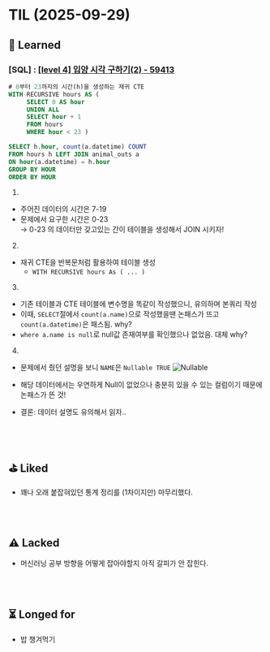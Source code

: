 # TIL (2025-09-29)



## 🧨 Learned


### [SQL] : [[level 4] 입양 시각 구하기(2) - 59413](https://github.com/Lim-git1/NBC_Data_9th/tree/main/%F0%9F%90%A2codekata/MySQL/%ED%94%84%EB%A1%9C%EA%B7%B8%EB%9E%98%EB%A8%B8%EC%8A%A4/4/59413.%E2%80%85%EC%9E%85%EC%96%91%E2%80%85%EC%8B%9C%EA%B0%81%E2%80%85%EA%B5%AC%ED%95%98%EA%B8%B0%EF%BC%882%EF%BC%89)
```sql
# 0부터 23까지의 시간(h)을 생성하는 재귀 CTE 
WITH RECURSIVE hours AS (
     SELECT 0 AS hour 
     UNION ALL 
     SELECT hour + 1 
     FROM hours 
     WHERE hour < 23 )

SELECT h.hour, count(a.datetime) COUNT
FROM hours h LEFT JOIN animal_outs a
ON hour(a.datetime) = h.hour
GROUP BY HOUR
ORDER BY HOUR
```

1.
- 주어진 데이터의 시간은 7-19
- 문제에서 요구한 시간은 0-23</br>
   → 0-23 의 데이터만 갖고있는 간이 테이블을 생성해서 JOIN 시키자!</br>

2.
- 재귀 CTE을 반복문처럼 활용하여 테이블 생성
  - `WITH RECURSIVE hours As ( ... )`</br>

3.
- 기존 테이블과 CTE 테이블에 변수명을 똑같이 작성했으니, 유의하며 본쿼리 작성
- 이때, `SELECT`절에서 `count(a.name)`으로 작성했을땐 논패스가 뜨고 `count(a.datetime)`은 패스됨. why?
- `where a.name is null`로 null값 존재여부를 확인했으나 없었음. 대체 why?

4.
- 문제에서 줬던 설명을 보니 `NAME`은 `Nullable TRUE`
  ![Nullable](../images/screenshot%202025-09-29%20오전%2010.26.23.png)

- 해당 데이터에서는 우연하게 Null이 없었으나 충분히 있을 수 있는 컬럼이기 때문에 논패스가 뜬 것!
- 결론: 데이터 설명도 유의해서 읽자..
  

</br></br>
## ⛳️ Liked

- 꽤나 오래 붙잡혀있던 통계 정리를 (1차이지만) 마무리했다.

</br></br>

## ⚠️ Lacked

- 머신러닝 공부 방향을 어떻게 잡아야할지 아직 갈피가 안 잡힌다.
  
</br></br>

## ⏳ Longed for

- 밥 챙겨먹기
